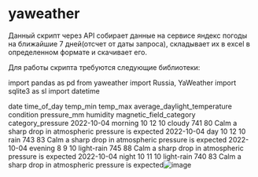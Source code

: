 # yaweather

Данный скрипт через API собирает данные на сервисе яндекс погоды на ближайшие 7 дней(отсчет от даты запроса), складывает их в excel в определенном формате и скачивает его.

Для работы скрипта требуются следующие библиотеки:

import pandas as pd
from yaweather import Russia, YaWeather
import sqlite3 as sl
import datetime

date	time_of_day	temp_min	temp_max	average_daylight_temperature	condition	pressure_mm	humidity	magnetic_field_category	category_pressure
2022-10-04	morning	10	12	10	cloudy	741	80	Calm	a sharp drop in atmospheric pressure is expected
2022-10-04	day	10	12	10	rain	743	83	Calm	a sharp drop in atmospheric pressure is expected
2022-10-04	evening	8	9	10	light-rain	745	88	Calm	a sharp drop in atmospheric pressure is expected
2022-10-04	night	10	11	10	light-rain	740	83	Calm	a sharp drop in atmospheric pressure is expected![image](https://user-images.githubusercontent.com/111370737/193848050-63d413c6-6a98-4c4d-96e9-ad232f9829ad.png)

